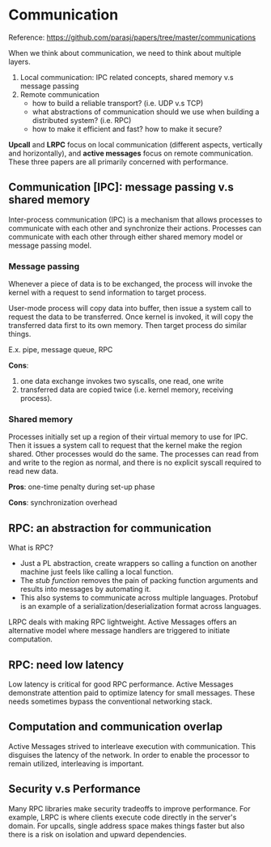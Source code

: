 # Communication 
Reference: https://github.com/parasj/papers/tree/master/communications

When we think about communication, we need to think about multiple layers. 

1. Local communication: IPC related concepts, shared memory v.s message passing
2. Remote communication
   *  how to build a reliable transport? (i.e. UDP v.s TCP)
   *  what abstractions of communication should we use when building a distributed system? (i.e. RPC) 
   *  how to make it efficient and fast? how to make it secure? 

**Upcall** and **LRPC** focus on local communication (different aspects, vertically and horizontally), and **active messages** focus on remote communication. These three papers are all primarily concerned with performance. 

## Communication [IPC]: message passing v.s shared memory 
Inter-process communication (IPC) is a mechanism that allows processes to communicate with each other and synchronize their actions. Processes can communicate with each other through either shared memory model or message passing model.

### Message passing 
Whenever a piece of data is to be exchanged, the process will invoke the kernel with a request to send information to target process. 

User-mode process will copy data into buffer, then issue a system call to request the data to be transferred. Once kernel is invoked, it will copy the transferred data first to its own memory. Then target process do similar things. 

E.x. pipe, message queue, RPC 

**Cons**: 
1) one data exchange invokes two syscalls, one read, one write
2) transferred data are copied twice (i.e. kernel memory, receiving process). 

### Shared memory 
Processes initially set up a region of their virtual memory to use for IPC. Then it issues a system call to request that the kernel make the region shared. Other processes would do the same. The processes can read from and write to the region as normal, and there is no explicit syscall required to read new data. 

**Pros**: one-time penalty during set-up phase 

**Cons**: synchronization overhead 

## RPC: an abstraction for communication  
What is RPC? 
* Just a PL abstraction, create wrappers so calling a function on another machine just feels like calling a local function.
* The _stub function_ removes the pain of packing function arguments and results into messages by automating it.
* This also systems to communicate across multiple languages. Protobuf is an example of a serialization/deserialization format across languages.

LRPC deals with making RPC lightweight. Active Messages offers an alternative model where message handlers are triggered to initiate computation. 

## RPC: need low latency 
Low latency is critical for good RPC performance. Active Messages demonstrate attention paid to optimize latency for small messages. These needs sometimes bypass the conventional networking stack. 

## Computation and communication overlap 
Active Messages strived to interleave execution with communication. This disguises the latency of the network. In order to enable the processor to remain utilized, interleaving is important.

## Security v.s Performance 
Many RPC libraries make security tradeoffs to improve performance. For example, LRPC is where clients execute code directly in the server's domain. For upcalls, single address space makes things faster but also there is a risk on isolation and upward dependencies. 
